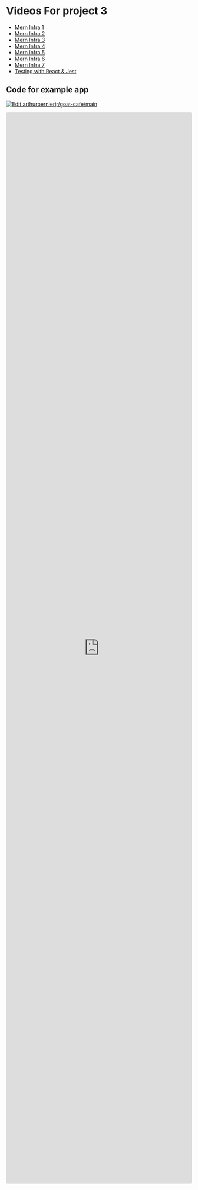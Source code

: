 # Videos For project 3

- [Mern Infra 1](https://generalassembly.wistia.com/medias/04av6uwckh)
- [Mern Infra 2](https://generalassembly.wistia.com/medias/swlgmvpove)
- [Mern Infra 3](https://generalassembly.wistia.com/medias/oeyj55tvhy)
- [Mern Infra 4](https://generalassembly.wistia.com/medias/j37kgeom13)
- [Mern Infra 5](https://generalassembly.wistia.com/medias/h4fyt8amp0)
- [Mern Infra 6](https://generalassembly.wistia.com/medias/bxd27qyqlk)
- [Mern Infra 7](https://generalassembly.wistia.com/medias/ncz4lebjn4)
- [Testing with React & Jest](https://generalassembly.wistia.com/medias/dsw5h07cbv)

## Code for example app

[![Edit arthurbernierjr/goat-cafe/main](https://codesandbox.io/static/img/play-codesandbox.svg)](https://codesandbox.io/p/github/arthurbernierjr/goat-cafe/main?import=true&embed=1&file=%2F.codesandbox%2Ftasks.json&showConsole=true)

<iframe src="https://codesandbox.io/p/github/arthurbernierjr/goat-cafe/main?import=true&embed=1&file=%2Fconfig%2Fseed.js"
     style="width:100%; height: 2900px; border:0; border-radius: 4px; overflow:hidden;"
     title="arthurbernierjr/goat-cafe/main"
     allow="accelerometer; ambient-light-sensor; camera; encrypted-media; geolocation; gyroscope; hid; microphone; midi; payment; usb; vr; xr-spatial-tracking"
     sandbox="allow-forms allow-modals allow-popups allow-presentation allow-same-origin allow-scripts"
   ></iframe>
